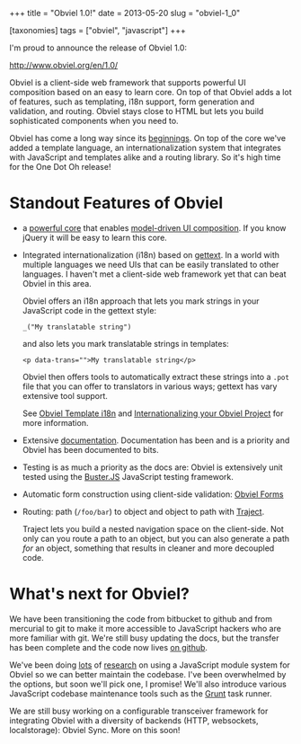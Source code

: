 +++
title = "Obviel 1.0!"
date = 2013-05-20
slug = "obviel-1_0"

[taxonomies]
tags = ["obviel", "javascript"]
+++

I'm proud to announce the release of Obviel 1.0:

<http://www.obviel.org/en/1.0/>

Obviel is a client-side web framework that supports powerful UI
composition based on an easy to learn core. On top of that Obviel adds a
lot of features, such as templating, i18n support, form generation and
validation, and routing. Obviel stays close to HTML but lets you build
sophisticated components when you need to.

Obviel has come a long way since its
[beginnings](http://blog.startifact.com/posts/older/obviel.html). On top
of the core we've added a template language, an internationalization
system that integrates with JavaScript and templates alike and a routing
library. So it's high time for the One Dot Oh release!

# Standout Features of Obviel

- a [powerful core](/posts/the-core-of-obviel) that enables [model-driven UI
  composition](/posts/powerful-composition-with-obviel-data-render). If you know jQuery it will be
  easy to learn this core.

- Integrated internationalization (i18n) based on
  [gettext](https://en.wikipedia.org/wiki/Gettext). In a world with multiple
  languages we need UIs that can be easily translated to other languages. I
  haven't met a client-side web framework yet that can beat Obviel in this
  area.

  Obviel offers an i18n approach that lets you mark strings in your
  JavaScript code in the gettext style:

      _("My translatable string")

  and also lets you mark translatable strings in templates:

      <p data-trans="">My translatable string</p>

  Obviel then offers tools to automatically extract these strings into a
  `.pot` file that you can offer to translators in various ways; gettext
  has vary extensive tool support.

  See [Obviel Template i18n](http://www.obviel.org/en/1.0/template_i18n.html)
  and [Internationalizing your Obviel
  Project](http://www.obviel.org/en/1.0/i18n.html) for more information.

- Extensive [documentation](http://www.obviel.org/en/1.0/documentation.html).
  Documentation has been and is a priority and Obviel has been documented to
  bits.

- Testing is as much a priority as the docs are: Obviel is extensively unit
  tested using the [Buster.JS](https://busterjs.readthedocs.io/en/latest/)
  JavaScript testing framework.

- Automatic form construction using client-side validation: [Obviel
  Forms](http://www.obviel.org/en/1.0/form.html)

- Routing: path (`/foo/bar`) to object and object to path with
  [Traject](http://www.obviel.org/en/1.0/traject.html).

  Traject lets you build a nested navigation space on the client-side.
  Not only can you route a path to an object, but you can also generate
  a path _for_ an object, something that results in cleaner and more
  decoupled code.

# What's next for Obviel?

We have been transitioning the code from bitbucket to github and from
mercurial to git to make it more accessible to JavaScript hackers who
are more familiar with git. We're still busy updating the docs, but the
transfer has been complete and the code now lives [on
github](https://github.com/obviel/obviel).

We've been doing
[lots](http://blog.startifact.com/posts/overwhelmed-by-javascript-dependencies.html)
of [research](http://blog.startifact.com/posts/js-dependency-tools-redux.html)
on using a JavaScript module system for Obviel so we can better maintain the
codebase. I've been overwhelmed by the options, but soon we'll pick one, I
promise! We'll also introduce various JavaScript codebase maintenance tools
such as the [Grunt](http://gruntjs.com/) task runner.

We are still busy working on a configurable transceiver framework for
integrating Obviel with a diversity of backends (HTTP, websockets,
localstorage): Obviel Sync. More on this soon!
